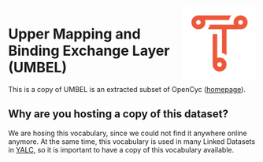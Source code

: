 <img src="img/triply.png" align="right" height="150">

# Upper Mapping and Binding Exchange Layer (UMBEL)

This is a copy of UMBEL is an extracted subset of OpenCyc
([homepage](http://techwiki.umbel.org)).

## Why are you hosting a copy of this dataset?

We are hosing this vocabulary, since we could not find it anywhere
online anymore.  At the same time, this vocabulary is used in many
Linked Datasets in [YALC](https://github.com/TriplyDB/YALC), so it is
important to have a copy of this vocabulary available.
